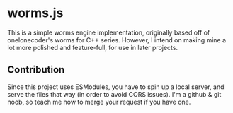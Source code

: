 # worms.js
This is a simple worms engine implementation, originally based off of onelonecoder's worms for C++ series. However, I intend on making mine a lot more polished and feature-full, for use in later projects.

## Contribution
Since this project uses ESModules, you have to spin up a local server, and serve the files that way (in order to avoid CORS issues).
I'm a github & git noob, so teach me how to merge your request if you have one.
